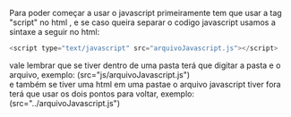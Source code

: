 Para poder começar a usar o javascript primeiramente tem que usar a tag  "script" no html ,
e se caso queira separar o codigo javascript usamos a sintaxe a seguir no html:

~~~javascript
<script type="text/javascript" src="arquivoJavascript.js"></script> 
~~~

vale lembrar que se tiver dentro de uma pasta terá que digitar a pasta e o arquivo, exemplo: (src="js/arquivoJavascript.js") <br>
e também se tiver uma html em uma pastae o arquivo javascript tiver fora 
terá que usar os dois pontos para voltar, exemplo: (src="../arquivoJavascript.js")


